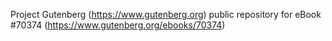 Project Gutenberg (https://www.gutenberg.org) public repository for
eBook #70374 (https://www.gutenberg.org/ebooks/70374)
